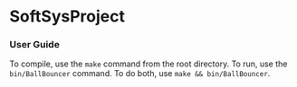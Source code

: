 # SoftSysProject

### User Guide
To compile, use the `make` command from the root directory.
To run, use the `bin/BallBouncer` command.
To do both, use `make && bin/BallBouncer`.
